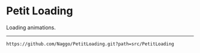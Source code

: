 # Petit Loading

Loading animations.

-----

```
https://github.com/Naggo/PetitLoading.git?path=src/PetitLoading
```
